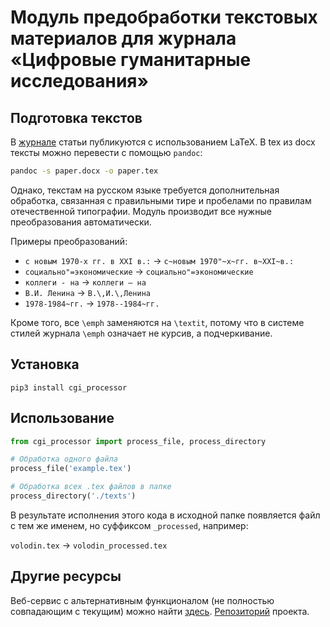 # Модуль предобработки текстовых материалов для журнала «Цифровые гуманитарные исследования»

## Подготовка текстов

В [журнале](https://pushkinskijdom.ru/zhurnal-tsifrovye-issledovaniya/) статьи публикуются с использованием LaTeX. В tex из docx тексты можно перевести с помощью `pandoc`:

```bash
pandoc -s paper.docx -o paper.tex
```

Однако, текстам на русском языке требуется дополнительная обработка, связанная с правильными тире и пробелами по правилам отечественной типографии. Модуль производит все нужные преобразования автоматически. 

Примеры преобразований:

* `с новым 1970-х гг. в XXI в.:` -> `с~новым 1970"~х~гг. в~XXI~в.:`
* `социально"=экономические` -> `социально"=экономические`
* `коллеги - на` -> `коллеги — на`
* `В.И. Ленина` -> `В.\,И.\,Ленина`
* `1978-1984~гг.` -> `1978--1984~гг.`

Кроме того, все `\emph` заменяются на `\textit`, потому что в системе стилей журнала `\emph` означает не курсив, а подчеркивание.

## Установка

`pip3 install cgi_processor`

## Использование

```python
from cgi_processor import process_file, process_directory

# Обработка одного файла
process_file('example.tex')

# Обработка всех .tex файлов в папке
process_directory('./texts')
```

В результате исполнения этого кода в исходной папке появляется файл с тем же именем, но суффиксом `_processed`, например:

`volodin.tex` -> `volodin_processed.tex`

## Другие ресурсы

Веб-сервис с альтернативным функционалом (не полностью совпадающим с текущим) можно найти [здесь](http://nevmenandr.net/cgi-bin/texconv.py). [Репозиторий](https://github.com/nevmenandr/TexTransform) проекта. 
